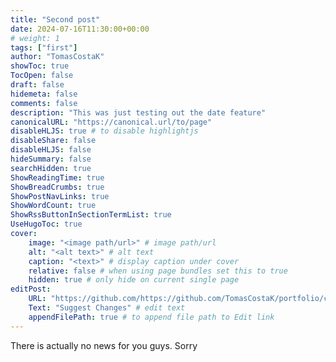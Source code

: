 ```yaml
---
title: "Second post"
date: 2024-07-16T11:30:00+00:00
# weight: 1
tags: ["first"]
author: "TomasCostaK"
showToc: true
TocOpen: false
draft: false
hidemeta: false
comments: false
description: "This was just testing out the date feature"
canonicalURL: "https://canonical.url/to/page"
disableHLJS: true # to disable highlightjs
disableShare: false
disableHLJS: false
hideSummary: false
searchHidden: true
ShowReadingTime: true
ShowBreadCrumbs: true
ShowPostNavLinks: true
ShowWordCount: true
ShowRssButtonInSectionTermList: true
UseHugoToc: true
cover:
    image: "<image path/url>" # image path/url
    alt: "<alt text>" # alt text
    caption: "<text>" # display caption under cover
    relative: false # when using page bundles set this to true
    hidden: true # only hide on current single page
editPost:
    URL: "https://github.com/https://github.com/TomasCostaK/portfolio/content"
    Text: "Suggest Changes" # edit text
    appendFilePath: true # to append file path to Edit link
---
```



There is actually no news for you guys. Sorry